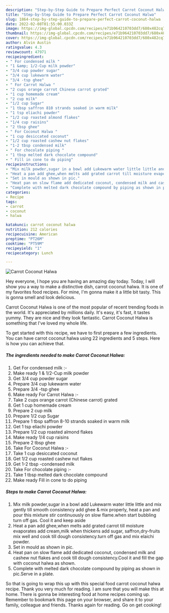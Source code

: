```yaml
---
description: "Step-by-Step Guide to Prepare Perfect Carrot Coconut Halwa"
title: "Step-by-Step Guide to Prepare Perfect Carrot Coconut Halwa"
slug: 1864-step-by-step-guide-to-prepare-perfect-carrot-coconut-halwa
date: 2022-02-08T01:55:00.033Z
image: https://img-global.cpcdn.com/recipes/e71b964210703dd7/680x482cq70/carrot-coconut-halwa-recipe-main-photo.jpg
thumbnail: https://img-global.cpcdn.com/recipes/e71b964210703dd7/680x482cq70/carrot-coconut-halwa-recipe-main-photo.jpg
cover: https://img-global.cpcdn.com/recipes/e71b964210703dd7/680x482cq70/carrot-coconut-halwa-recipe-main-photo.jpg
author: Alvin Austin
ratingvalue: 4.3
reviewcount: 47971
recipeingredient:
- " For condensed milk "
- "1 &amp; 1/2-Cup milk powder"
- "3/4 cup powder sugar"
- "3/4 cup lukewarm water"
- "3/4 -tsp ghee"
- " For Carrot Halwa "
- "2 cups orange carrot Chinese carrot grated"
- "1 cup homemade cream"
- "2 cup milk"
- "1/2 cup Sugar"
- "1 tbsp saffron 810 strands soaked in warm milk"
- "1 tsp eliachi powder"
- "1/2 cup roasted almond flakes"
- "1/4 cup raisins"
- "2 tbsp ghee"
- " For Coconut Halwa "
- "1 cup desiccated coconut"
- "1/2 cup roasted cashew nut flakes"
- "1-2 tbsp condensed milk"
- " For chocolate piping "
- "1 tbsp melted dark chocolate compound"
- " Fill in cone to do piping"
recipeinstructions:
- "Mix milk powder,sugar in a bowl add Lukewarm water little little and mix gently till smooth consistency add ghee &amp; mix properly, heat a pan and pour this mixture stir continuously on slow flame.when start bubbling turn off gas. Cool it and keep aside"
- "Heat a pan add ghee,when melts add grated carrot till moisture evaporates add cream,milk when thickens add sugar, saffron,dry-fruits mix well and cook till dough consistency.turn off gas and mix elaichi powder."
- "Set in mould as shown in pic."
- "Heat pan on slow flame add dedicated coconut, condensed milk and cashew nut flakes and cook till dough consistency.Cool it and fill the gap with coconut halwa as shown."
- "Complete with melted dark chocolate compound by piping as shown in pic.Serve in a plate."
categories:
- Recipe
tags:
- carrot
- coconut
- halwa

katakunci: carrot coconut halwa 
nutrition: 212 calories
recipecuisine: American
preptime: "PT26M"
cooktime: "PT59M"
recipeyield: "1"
recipecategory: Lunch

---
```



![Carrot Coconut Halwa](https://img-global.cpcdn.com/recipes/e71b964210703dd7/680x482cq70/carrot-coconut-halwa-recipe-main-photo.jpg)

Hey everyone, I hope you are having an amazing day today. Today, I will show you a way to make a distinctive dish, carrot coconut halwa. It is one of my favorites food recipes. For mine, I'm gonna make it a little bit tasty. This is gonna smell and look delicious.



Carrot Coconut Halwa is one of the most popular of recent trending foods in the world. It's appreciated by millions daily. It's easy, it's fast, it tastes yummy. They are nice and they look fantastic. Carrot Coconut Halwa is something that I've loved my whole life.


To get started with this recipe, we have to first prepare a few ingredients. You can have carrot coconut halwa using 22 ingredients and 5 steps. Here is how you can achieve that.

<!--inarticleads1-->

##### The ingredients needed to make Carrot Coconut Halwa:

1. Get  For condensed milk :-
1. Make ready 1 &amp; 1/2-Cup milk powder
1. Get 3/4 cup powder sugar
1. Prepare 3/4 cup lukewarm water
1. Prepare 3/4 -tsp ghee
1. Make ready  For Carrot Halwa :-
1. Take 2 cups orange carrot (Chinese carrot) grated
1. Get 1 cup homemade cream
1. Prepare 2 cup milk
1. Prepare 1/2 cup Sugar
1. Prepare 1 tbsp saffron 8-10 strands soaked in warm milk
1. Get 1 tsp eliachi powder
1. Prepare 1/2 cup roasted almond flakes
1. Make ready 1/4 cup raisins
1. Prepare 2 tbsp ghee
1. Take  For Coconut Halwa :-
1. Take 1 cup desiccated coconut
1. Get 1/2 cup roasted cashew nut flakes
1. Get 1-2 tbsp -condensed milk
1. Take  For chocolate piping :-
1. Take 1 tbsp melted dark chocolate compound
1. Make ready  Fill in cone to do piping




<!--inarticleads2-->

##### Steps to make Carrot Coconut Halwa:

1. Mix milk powder,sugar in a bowl add Lukewarm water little little and mix gently till smooth consistency add ghee &amp; mix properly, heat a pan and pour this mixture stir continuously on slow flame.when start bubbling turn off gas. Cool it and keep aside
1. Heat a pan add ghee,when melts add grated carrot till moisture evaporates add cream,milk when thickens add sugar, saffron,dry-fruits mix well and cook till dough consistency.turn off gas and mix elaichi powder.
1. Set in mould as shown in pic.
1. Heat pan on slow flame add dedicated coconut, condensed milk and cashew nut flakes and cook till dough consistency.Cool it and fill the gap with coconut halwa as shown.
1. Complete with melted dark chocolate compound by piping as shown in pic.Serve in a plate.




So that is going to wrap this up with this special food carrot coconut halwa recipe. Thank you very much for reading. I am sure that you will make this at home. There is gonna be interesting food at home recipes coming up. Remember to bookmark this page on your browser, and share it to your family, colleague and friends. Thanks again for reading. Go on get cooking!
